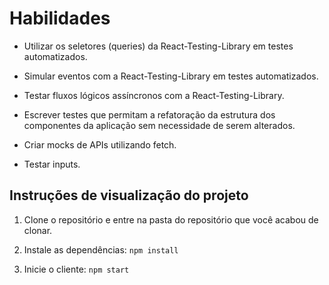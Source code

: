 # Habilidades 

* Utilizar os seletores (queries) da React-Testing-Library em testes automatizados.

* Simular eventos com a React-Testing-Library em testes automatizados.

* Testar fluxos lógicos assíncronos com a React-Testing-Library.

* Escrever testes que permitam a refatoração da estrutura dos componentes da aplicação sem necessidade de serem alterados.

* Criar mocks de APIs utilizando fetch.

* Testar inputs.

## Instruções de visualização do projeto

1. Clone o repositório e entre na pasta do repositório que você acabou de clonar.

2. Instale as dependências: `npm install`

3. Inicie o cliente: `npm start`
